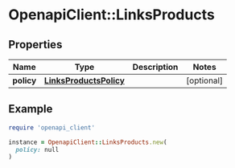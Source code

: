 # OpenapiClient::LinksProducts

## Properties

| Name | Type | Description | Notes |
| ---- | ---- | ----------- | ----- |
| **policy** | [**LinksProductsPolicy**](LinksProductsPolicy.md) |  | [optional] |

## Example

```ruby
require 'openapi_client'

instance = OpenapiClient::LinksProducts.new(
  policy: null
)
```

